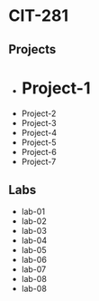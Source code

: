 # CIT-281

## Projects
* # Project-1
* Project-2
* Project-3
* Project-4
* Project-5
* Project-6
* Project-7

## Labs
* lab-01
* lab-02
* lab-03
* lab-04
* lab-05
* lab-06
* lab-07
* lab-08
* lab-08
